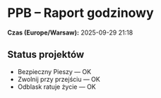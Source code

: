 # PPB – Raport godzinowy
**Czas (Europe/Warsaw):** 2025-09-29 21:18

## Status projektów
- Bezpieczny Pieszy — OK
- Zwolnij przy przejściu — OK
- Odblask ratuje życie — OK


